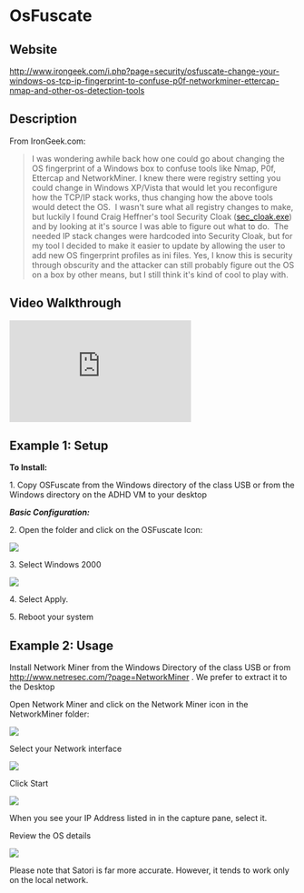 OsFuscate
=========

Website
-------

<http://www.irongeek.com/i.php?page=security/osfuscate-change-your-windows-os-tcp-ip-fingerprint-to-confuse-p0f-networkminer-ettercap-nmap-and-other-os-detection-tools>

Description
-----------

From IronGeek.com:

> I was wondering awhile back how one could go about changing the OS
fingerprint of a Windows box to confuse tools like Nmap, P0f, Ettercap
and NetworkMiner. I knew there were registry setting you could change in
Windows XP/Vista that would let you reconfigure how the TCP/IP stack
works, thus changing how the above tools would detect the OS.  I wasn't
sure what all registry changes to make, but luckily I found Craig
Heffner's tool Security Cloak ([sec\_cloak.exe](http://www.irongeek.com/downloads/sec_cloak.zip))
and by looking at it's source I was able to figure out what to do.  The
needed IP stack changes were hardcoded into Security Cloak, but for my
tool I decided to make it easier to update by allowing the user to add
new OS fingerprint profiles as ini files. Yes, I know this is security
through obscurity and the attacker can still probably figure out the OS
on a box by other means, but I still think it's kind of cool to play
with.

Video Walkthrough
-----------------

<iframe src="https://onedrive.live.com/embed?cid=8D6C4317A39E3D29&resid=8D6C4317A39E3D29%2155690&authkey=AJs0KWHQhMurQXA" width="320" height="179" frameborder="0" scrolling="no" allowfullscreen sandbox="allow-scripts allow-pointer-lock allow-forms allow-same-origin"></iframe>

Example 1: Setup
----------------

**To Install:**

1\. Copy OSFuscate from the Windows directory of the class USB or from
the Windows directory on the ADHD VM to your desktop

***Basic Configuration:***

2\. Open the folder and click on the OSFuscate Icon:

![](OsFuscate_files/image001.png)

3\. Select Windows 2000

![](OsFuscate_files/image003.png)

4\. Select Apply.

5\. Reboot your system

Example 2: Usage
----------------

Install Network Miner from the Windows Directory of the class USB or
from http://www.netresec.com/?page=NetworkMiner . We prefer to extract
it to the Desktop

Open Network Miner and click on the Network Miner icon in the
NetworkMiner folder:

![](OsFuscate_files/image005.png)

Select your Network interface

![](OsFuscate_files/image007.png)

Click Start

![](OsFuscate_files/image009.png)

When you see your IP Address listed in in the capture pane, select it.

Review the OS details

![](OsFuscate_files/image011.png)

Please note that Satori is far more accurate. However, it tends to work
only on the local network.
